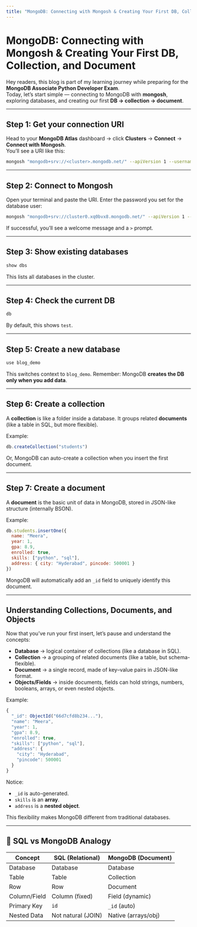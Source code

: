 ```yaml
---
title: "MongoDB: Connecting with Mongosh & Creating Your First DB, Collection, and Document"
---
```


# MongoDB: Connecting with Mongosh & Creating Your First DB, Collection, and Document

Hey readers, this blog is part of my learning journey while preparing for the **MongoDB Associate Python Developer Exam**.  
Today, let’s start simple — connecting to MongoDB with **mongosh**, exploring databases, and creating our first **DB → collection → document**.

---

##  Step 1: Get your connection URI  

Head to your **MongoDB Atlas** dashboard → click **Clusters** → **Connect** → **Connect with Mongosh**.  
You’ll see a URI like this:

```bash
mongosh "mongodb+srv://<cluster>.mongodb.net/" --apiVersion 1 --username <user>
````

---

##  Step 2: Connect to Mongosh

Open your terminal and paste the URI. Enter the password you set for the database user:

```bash
mongosh "mongodb+srv://cluster0.xq0bvx8.mongodb.net/" --apiVersion 1 --username myUser
```

If successful, you’ll see a welcome message and a `>` prompt.

---

##  Step 3: Show existing databases

```javascript
show dbs
```

This lists all databases in the cluster.

---

##  Step 4: Check the current DB

```javascript
db
```

By default, this shows `test`.

---

##  Step 5: Create a new database

```javascript
use blog_demo
```

This switches context to `blog_demo`.
Remember: MongoDB **creates the DB only when you add data**.

---

##  Step 6: Create a collection

A **collection** is like a folder inside a database. It groups related **documents** (like a table in SQL, but more flexible).

Example:

```javascript
db.createCollection("students")
```

Or, MongoDB can auto-create a collection when you insert the first document.

---

##  Step 7: Create a document

A **document** is the basic unit of data in MongoDB, stored in JSON-like structure (internally BSON).

Example:

```javascript
db.students.insertOne({
  name: "Meera",
  year: 1,
  gpa: 8.9,
  enrolled: true,
  skills: ["python", "sql"],
  address: { city: "Hyderabad", pincode: 500001 }
})
```

MongoDB will automatically add an `_id` field to uniquely identify this document.

---

## Understanding Collections, Documents, and Objects

Now that you’ve run your first insert, let’s pause and understand the concepts:

* **Database** → logical container of collections (like a database in SQL).
* **Collection** → a grouping of related documents (like a table, but schema-flexible).
* **Document** → a single record, made of key–value pairs in JSON-like format.
* **Objects/Fields** → inside documents, fields can hold strings, numbers, booleans, arrays, or even nested objects.

Example:

```javascript
{
  "_id": ObjectId("66d7cfd8b234..."), 
  "name": "Meera",
  "year": 1,
  "gpa": 8.9,
  "enrolled": true,
  "skills": ["python", "sql"],
  "address": {
    "city": "Hyderabad",
    "pincode": 500001
  }
}
```

Notice:

* `_id` is auto-generated.
* `skills` is an **array**.
* `address` is a **nested object**.

This flexibility makes MongoDB different from traditional databases.

---

## 🧾 SQL vs MongoDB Analogy

| Concept      | SQL (Relational)   | MongoDB (Document)  |
| ------------ | ------------------ | ------------------- |
| Database     | Database           | Database            |
| Table        | Table              | Collection          |
| Row          | Row                | Document            |
| Column/Field | Column (fixed)     | Field (dynamic)     |
| Primary Key  | `id`               | `_id` (auto)        |
| Nested Data  | Not natural (JOIN) | Native (arrays/obj) |

